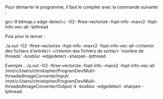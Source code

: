 Pour démarrer le programme, il faut le compiler avec la commande suivante : 

gcc-9 bitmap.c  edge-detect.c -O2 -ftree-vectorize -fopt-info -mavx2 -fopt-info-vec-all -lpthread

Puis pour le lancer :

./a.out -O2 -ftree-vectorize -fopt-info -mavx2 -fopt-info-vec-all </chemin des fichiers d'entrée/> </chemin des fichiers de sortie/> 'nombre de threads' -boxblur -edgedetect -sharpen -lpthread

Exemple :
./a.out -O2 -ftree-vectorize -fopt-info -mavx2 -fopt-info-vec-all /mnt/c/Users/christopher/ProgramDev/Multi-threadedImageConverter/Input/ /mnt/c/Users/christopher/ProgramDev/Multi-threadedImageConverter/Output/ 4 -boxblur -edgedetect -sharpen -lpthread


